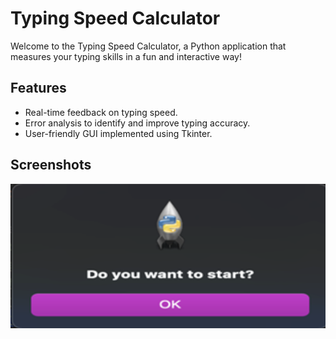 # Typing Speed Calculator

Welcome to the Typing Speed Calculator, a Python application that measures your typing skills in a fun and interactive way!

## Features

- Real-time feedback on typing speed.
- Error analysis to identify and improve typing accuracy.
- User-friendly GUI implemented using Tkinter.



## Screenshots

![Typing Speed Calculator](/photos/Start_Screen.png)
